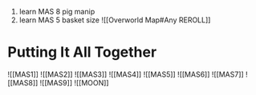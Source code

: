 1. learn MAS 8 pig manip
2. learn MAS 5 basket size
![[Overworld Map#Any REROLL]]

# Putting It All Together

![[MAS1]]
![[MAS2]]
![[MAS3]]
![[MAS4]]
![[MAS5]]
![[MAS6]]
![[MAS7]]
![[MAS8]]
![[MAS9]]
![[MOON]]
